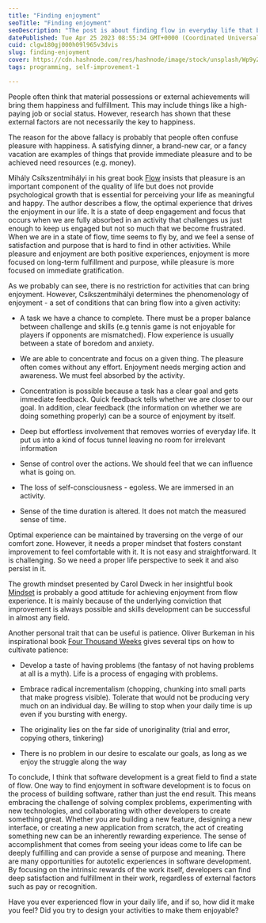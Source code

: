 ```yaml
---
title: "Finding enjoyment"
seoTitle: "Finding enjoyment"
seoDescription: "The post is about finding flow in everyday life that brings enjoyment."
datePublished: Tue Apr 25 2023 08:55:34 GMT+0000 (Coordinated Universal Time)
cuid: clgw180gj000h09l965v3dvis
slug: finding-enjoyment
cover: https://cdn.hashnode.com/res/hashnode/image/stock/unsplash/Wp9yZErodaE/upload/21e808bcf36d482b424417dbb5bc3c6a.jpeg
tags: programming, self-improvement-1

---
```


People often think that material possessions or external achievements will bring them happiness and fulfillment. This may include things like a high-paying job or social status. However, research has shown that these external factors are not necessarily the key to happiness.

The reason for the above fallacy is probably that people often confuse pleasure with happiness. A satisfying dinner, a brand-new car, or a fancy vacation are examples of things that provide immediate pleasure and to be achieved need resources (e.g. money).

Mihály Csíkszentmihályi in his great book [Flow](https://www.amazon.com/Flow-Psychology-Experience-Perennial-Classics/dp/0061339202) insists that pleasure is an important component of the quality of life but does not provide psychological growth that is essential for perceiving your life as meaningful and happy. The author describes a flow, the optimal experience that drives the enjoyment in our life. It is a state of deep engagement and focus that occurs when we are fully absorbed in an activity that challenges us just enough to keep us engaged but not so much that we become frustrated. When we are in a state of flow, time seems to fly by, and we feel a sense of satisfaction and purpose that is hard to find in other activities. While pleasure and enjoyment are both positive experiences, enjoyment is more focused on long-term fulfillment and purpose, while pleasure is more focused on immediate gratification.

As we probably can see, there is no restriction for activities that can bring enjoyment. However, Csíkszentmihályi determines the phenomenology of enjoyment - a set of conditions that can bring flow into a given activity:

* A task we have a chance to complete. There must be a proper balance between challenge and skills (e.g tennis game is not enjoyable for players if opponents are mismatched). Flow experience is usually between a state of boredom and anxiety.
    
* We are able to concentrate and focus on a given thing. The pleasure often comes without any effort. Enjoyment needs merging action and awareness. We must feel absorbed by the activity.
    
* Concentration is possible because a task has a clear goal and gets immediate feedback. Quick feedback tells whether we are closer to our goal. In addition, clear feedback (the information on whether we are doing something properly) can be a source of enjoyment by itself.
    
* Deep but effortless involvement that removes worries of everyday life. It put us into a kind of focus tunnel leaving no room for irrelevant information 
    
* Sense of control over the actions. We should feel that we can influence what is going on.
    
* The loss of self-consciousness - egoless. We are immersed in an activity. 
    
* Sense of the time duration is altered. It does not match the measured sense of time.
    

Optimal experience can be maintained by traversing on the verge of our comfort zone. However, it needs a proper mindset that fosters constant improvement to feel comfortable with it. It is not easy and straightforward. It is challenging. So we need a proper life perspective to seek it and also persist in it.

The growth mindset presented by Carol Dweck in her insightful book [Mindset](https://www.amazon.com/Mindset-Psychology-Carol-S-Dweck/dp/0345472322/) is probably a good attitude for achieving enjoyment from flow experience. It is mainly because of the underlying conviction that improvement is always possible and skills development can be successful in almost any field.

Another personal trait that can be useful is patience. Oliver Burkeman in his inspirational book [Four Thousand Weeks](https://www.amazon.com/Four-Thousand-Weeks-Management-Mortals/dp/B08XZY5ZF7/) gives several tips on how to cultivate patience:

* Develop a taste of having problems (the fantasy of not having problems at all is a myth). Life is a process of engaging with problems. 
    
* Embrace radical incrementalism (chopping, chunking into small parts that make progress visible). Tolerate that would not be producing very much on an individual day. Be willing to stop when your daily time is up even if you bursting with energy. 
    
* The originality lies on the far side of unoriginality (trial and error, copying others, tinkering)
    
* There is no problem in our desire to escalate our goals, as long as we enjoy the struggle along the way
    

To conclude, I think that software development is a great field to find a state of flow. One way to find enjoyment in software development is to focus on the process of building software, rather than just the end result. This means embracing the challenge of solving complex problems, experimenting with new technologies, and collaborating with other developers to create something great. Whether you are building a new feature, designing a new interface, or creating a new application from scratch, the act of creating something new can be an inherently rewarding experience. The sense of accomplishment that comes from seeing your ideas come to life can be deeply fulfilling and can provide a sense of purpose and meaning. There are many opportunities for autotelic experiences in software development. By focusing on the intrinsic rewards of the work itself, developers can find deep satisfaction and fulfillment in their work, regardless of external factors such as pay or recognition.

Have you ever experienced flow in your daily life, and if so, how did it make you feel? Did you try to design your activities to make them enjoyable?